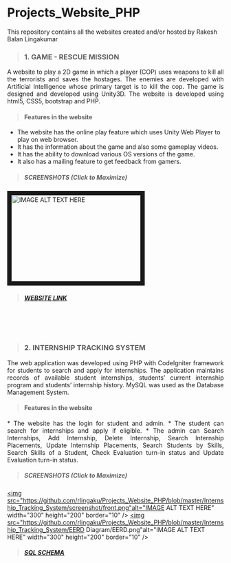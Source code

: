 # Projects_Website_PHP
This repository contains all the websites created and/or hosted by Rakesh Balan Lingakumar

> ### 1. GAME - RESCUE MISSION
<p align="justify">A website to play a 2D game in which a player (COP) uses weapons to kill all the terrorists and saves the hostages. The enemies are developed with Artificial Intelligence whose primary target is to kill the cop. The game is designed and developed using Unity3D. The website is developed using html5, CSS5, bootstrap and PHP.</p>

> #### Features in the website
* The website has the online play feature which uses Unity Web Player to play on web browser. 
* It has the information about the game and also some gameplay videos.
* It has the ability to download various OS versions of the game. 
* It also has a mailing feature to get feedback from gamers.

> ##### SCREENSHOTS (Click to Maximize)

<a href="https://github.com/rlingaku/Projects_Website_PHP/blob/master/Game_RescueMission/screenshot/mainpage.png" target="_blank">
<img src="https://github.com/rlingaku/Projects_Website_PHP/blob/master/Game_RescueMission/screenshot/mainpage.png" 
alt="IMAGE ALT TEXT HERE" width="300" height="200" border="10" /></a> 

> ##### [WEBSITE LINK](http://rescuemissiongame-rlingaku.rhcloud.com/)

<br>
<br>
<br>

> ### 2. INTERNSHIP TRACKING SYSTEM
<p align="justify">The web application was developed using PHP with CodeIgniter framework for students to search and apply for internships. The application maintains records of available student internships, students’ current internship program and students’ internship history. MySQL was used as the Database Management System.</p>

> #### Features in the website
<p align="justify">
* The website has the login for student and admin.
* The student can search for internships and apply if eligible.
* The admin can Search Internships, Add Internship, Delete Internship, Search Internship Placements, Update Internship Placements, Search Students by Skills, Search Skills of a Student, Check Evaluation turn-in status and Update Evaluation turn-in status.</p>

> ##### SCREENSHOTS (Click to Maximize)

<a href="https://github.com/rlingaku/Projects_Website_PHP/blob/master/Internship_Tracking_System/screenshot/front.png" target="_blank"><img src="https://github.com/rlingaku/Projects_Website_PHP/blob/master/Internship_Tracking_System/screenshot/front.png"alt="IMAGE ALT TEXT HERE" width="300" height="200" border="10" /></a> <a href="https://github.com/rlingaku/Projects_Website_PHP/blob/master/Internship_Tracking_System/EERD Diagram/EERD.png" target="_blank"><img src="https://github.com/rlingaku/Projects_Website_PHP/blob/master/Internship_Tracking_System/EERD Diagram/EERD.png"alt="IMAGE ALT TEXT HERE" width="300" height="200" border="10" /></a> 

> ##### [SQL SCHEMA](https://github.com/rlingaku/Projects_Website_PHP/blob/master/Internship_Tracking_System/Schema)
